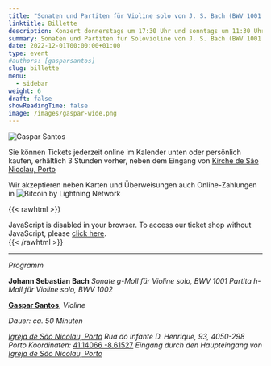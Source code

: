 ```yaml
---
title: "Sonaten und Partiten für Violine solo von J. S. Bach (BWV 1001 - 1002)"
linktitle: Billette
description: Konzert donnerstags um 17:30 Uhr und sonntags um 11:30 Uhr in der Kirche São Nicolau, Porto, Portugal
summary: Sonaten und Partiten für Solovioline von J. S. Bach (BWV 1001 - 1002), Gaspar Santos, Violine, in der Kirche São Nicolau, Porto
date: 2022-12-01T00:00:00+01:00
type: event
#authors: [gasparsantos]
slug: billette
menu:
  - sidebar
weight: 6
draft: false
showReadingTime: false
image: /images/gaspar-wide.png
---
```

![
Gaspar Santos](/images/gaspar-wide.png)

Sie können Tickets jederzeit online im Kalender unten oder persönlich kaufen, erhältlich 3 Stunden vorher, neben dem Eingang von [Kirche de São Nicolau, Porto](https://pt.wikipedia.org/wiki/Igreja_de_S%C3%A3o_Nicolau_(Porto))

Wir akzeptieren neben Karten und Überweisungen auch Online-Zahlungen in ![Bitcoin by Lightning Network](/images/bitcoinsmall.png)

{{< rawhtml >}}
<link rel="stylesheet" type="text/css" href="https://pretix.eu/gfs/bach-2/widget/v1.css">
<script type="text/javascript" src="https://pretix.eu/widget/v1.de.js" async></script>

<pretix-widget event="https://pretix.eu/gfs/bach2022/"></pretix-widget>
<noscript>
   <div class="pretix-widget">
        <div class="pretix-widget-info-message">
            JavaScript is disabled in your browser. To access our ticket shop without JavaScript, please <a target="_blank" rel="noopener" href="https://pretix.eu/gfs/bach2022/">click here</a>.
        </div>
    </div>
</noscript>
{{< /rawhtml >}}

---

*Programm*

**Johann Sebastian Bach**
*Sonate g-Moll für Violine solo, BWV 1001*
*Partita h-Moll für Violine solo, BWV 1002*

**[Gaspar Santos](/de/)**, *Violine*

*Dauer: ca. 50 Minuten*

*[Igreja de São Nicolau, Porto](https://pt.wikipedia.org/wiki/Igreja_de_S%C3%A3o_Nicolau_(Porto))*
*Rua do Infante D. Henrique, 93, 4050-298 Porto*
*Koordinaten:* [41.14066 -8.61527](https://goo.gl/maps/DJJ3sznjKx6BajTA7)
*Eingang durch den Haupteingang von [Igreja de São Nicolau, Porto](https://pt.wikipedia.org/wiki/Igreja_de_S%C3%A3o_Nicolau_(Porto))*

[Igreja de São Nicolau, Porto]: https://pt.wikipedia.org/wiki/Igreja_de_S%C3%A3o_Nicolau_(Porto)
